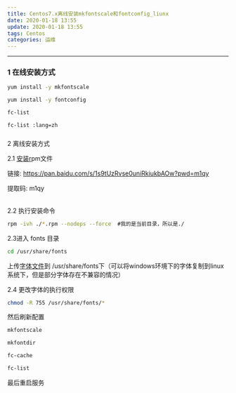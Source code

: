 ```yaml
---
title: Centos7.x离线安装mkfontscale和fontconfig_liunx
date: 2020-01-18 13:55
update: 2020-01-18 13:55
tags: Centos
categories: 运维
---
```




---
### 1 在线安装方式

```bash
yum install -y mkfontscale

yum install -y fontconfig

fc-list

fc-list :lang=zh
```

###   
2 离线安装方式

2.1 [安装r](https://so.csdn.net/so/search?q=%E5%AE%89%E8%A3%85r&spm=1001.2101.3001.7020)pm文件

链接: https://pan.baidu.com/s/1s9tUzRvse0uniRkiukbAOw?pwd=m1qy

提取码: m1qy  
 

2.2 执行安装命令

```bash
rpm -ivh ./*.rpm --nodeps --force  #我的是当前目录，所以是./
```

2.3进入 fonts 目录

```bash
cd /usr/share/fonts
```

上传[字体文件](https://so.csdn.net/so/search?q=%E5%AD%97%E4%BD%93%E6%96%87%E4%BB%B6&spm=1001.2101.3001.7020)到 /usr/share/fonts下（可以将windows环境下的字体复制到linux系统下，但是部分字体存在不兼容的情况）

2.4 更改字体的执行权限

```bash
chmod -R 755 /usr/share/fonts/*
```

然后刷新配置

```bash
mkfontscale

mkfontdir

fc-cache

fc-list
```

最后重启服务
